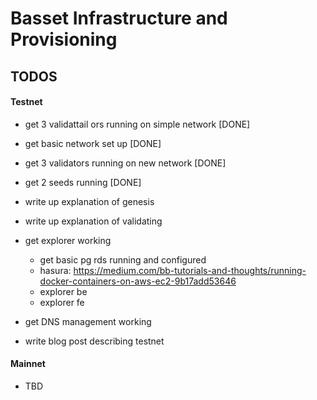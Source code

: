 # Basset Infrastructure and Provisioning

## TODOS

#### Testnet

- get 3 validattail ors running on simple network [DONE]
- get basic network set up [DONE]
- get 3 validators running on new network [DONE]
- get 2 seeds running [DONE]

- write up explanation of genesis
- write up explanation of validating

- get explorer working
  - get basic pg rds running and configured
  - hasura: https://medium.com/bb-tutorials-and-thoughts/running-docker-containers-on-aws-ec2-9b17add53646
  - explorer be
  - explorer fe
- get DNS management working
- write blog post describing testnet

#### Mainnet

- TBD

